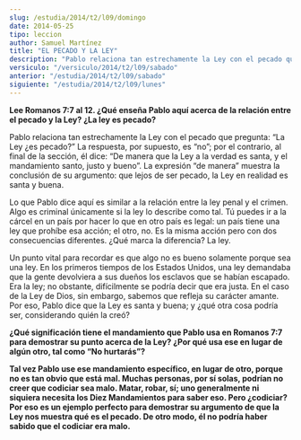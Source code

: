 ```yaml
---
slug: /estudia/2014/t2/l09/domingo
date: 2014-05-25
tipo: leccion
author: Samuel Martínez
title: "EL PECADO Y LA LEY"
description: "Pablo relaciona tan estrechamente la Ley con el pecado que pregunta: “La Ley  ¿es pecado?” La respuesta, por supuesto, es “no”; por el contrario, al final de  la sección, él dice: “De manera que la Ley a la verdad es santa, y el  mandamiento santo, justo y bueno”. La expresión..."
versiculo: "/versiculo/2014/t2/l09/sabado"
anterior: "/estudia/2014/t2/l09/sabado"
siguiente: "/estudia/2014/t2/l09/lunes"
---
```


**Lee Romanos 7:7 al 12. ¿Qué enseña Pablo aquí acerca de la relación entre el pecado y la Ley? ¿La ley es pecado?**

Pablo relaciona tan estrechamente la Ley con el pecado que pregunta: “La Ley ¿es pecado?” La respuesta, por supuesto, es “no”; por el contrario, al final de la sección, él dice: “De manera que la Ley a la verdad es santa, y el mandamiento santo, justo y bueno”. La expresión “de manera” muestra la conclusión de su argumento: que lejos de ser pecado, la Ley en realidad es santa y buena.

Lo que Pablo dice aquí es similar a la relación entre la ley penal y el crimen. Algo es criminal únicamente si la ley lo describe como tal. Tú puedes ir a la cárcel en un país por hacer lo que en otro país es legal: un país tiene una ley que prohíbe esa acción; el otro, no. Es la misma acción pero con dos consecuencias diferentes. ¿Qué marca la diferencia? La ley.

Un punto vital para recordar es que algo no es bueno solamente porque sea una ley. En los primeros tiempos de los Estados Unidos, una ley demandaba que la gente devolviera a sus dueños los esclavos que se habían escapado. Era la ley; no obstante, difícilmente se podría decir que era justa. En el caso de la Ley de Dios, sin embargo, sabemos que refleja su carácter amante. Por eso, Pablo dice que la Ley es santa y buena; y ¿qué otra cosa podría ser, considerando quién la creó?

**¿Qué significación tiene el mandamiento que Pablo usa en Romanos 7:7 para demostrar su punto acerca de la Ley? ¿Por qué usa ese en lugar de algún otro, tal como “No hurtarás”?**

**Tal vez Pablo use ese mandamiento específico, en lugar de otro, porque no es tan obvio que está mal. Muchas personas, por sí solas, podrían no creer que codiciar sea malo. Matar, robar, sí; uno generalmente ni siquiera necesita los Diez Mandamientos para saber eso. Pero ¿codiciar? Por eso es un ejemplo perfecto para demostrar su argumento de que la Ley nos muestra qué es el pecado. De otro modo, él no podría haber sabido que el codiciar era malo.**
